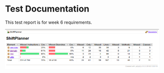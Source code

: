 # Test Documentation

This test report is for week 6 requirements.

<img src=https://github.com/LauriKajakko/ot-harjoitustyo/blob/main/documentation/images/Screenshot%20from%202020-12-08%2020-54-23.png/>
